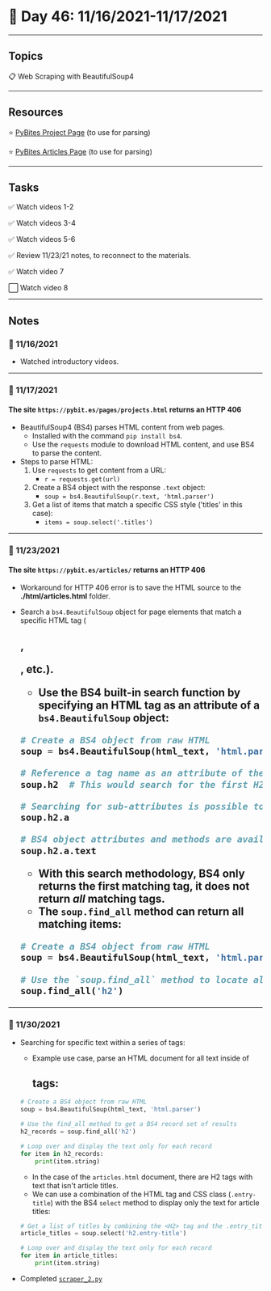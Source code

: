 # :calendar: Day 46: 11/16/2021-11/17/2021

---

## Topics

:clipboard: Web Scraping with BeautifulSoup4

---

## Resources

:star: [PyBites Project Page](https://pybit.es/pages/projects.html) (to use for parsing)

:star: [PyBites Articles Page](https://pybit.es/articles/) (to use for parsing)

---

## Tasks

:white_check_mark: Watch videos 1-2

:white_check_mark: Watch videos 3-4

:white_check_mark: Watch videos 5-6

:white_check_mark: Review 11/23/21 notes, to reconnect to the materials.

:white_check_mark: Watch video 7

:white_large_square: Watch video 8

---

## Notes

### :notebook: 11/16/2021

- Watched introductory videos.

---

### :notebook: 11/17/2021

#### The site `https://pybit.es/pages/projects.html` returns an HTTP 406

- BeautifulSoup4 (BS4) parses HTML content from web pages.
    - Installed with the command `pip install bs4`.
    - Use the `requests` module to download HTML content, and use BS4 to parse the content.
- Steps to parse HTML:
    1. Use `requests` to get content from a URL:
        - `r = requests.get(url)`
    2. Create a BS4 object with the response `.text` object:
        - `soup = bs4.BeautifulSoup(r.text, 'html.parser')`
    3. Get a list of items that match a specific CSS style ('titles' in this case):
        - `items = soup.select('.titles')`

---

### :notebook: 11/23/2021

#### The site `https://pybit.es/articles/` returns an HTTP 406

- Workaround for HTTP 406 error is to save the HTML source to the **./html/articles.html** folder.
- Search a `bs4.BeautifulSoup` object for page elements that match a specific HTML tag (<h2>, <p>, etc.).
    - Use the BS4 built-in search function by specifying an HTML tag as an attribute of a `bs4.BeautifulSoup` object:

    ```python
    # Create a BS4 object from raw HTML
    soup = bs4.BeautifulSoup(html_text, 'html.parser')

    # Reference a tag name as an attribute of the BS4 object to search for matches
    soup.h2  # This would search for the first H2 tag element

    # Searching for sub-attributes is possible too
    soup.h2.a

    # BS4 object attributes and methods are available for HTML tag attributes
    soup.h2.a.text
    ```

    - With this search methodology, BS4 only returns the first matching tag, it does not return _all_ matching tags.
    - The `soup.find_all` method can return all matching items:

     ```python
    # Create a BS4 object from raw HTML
    soup = bs4.BeautifulSoup(html_text, 'html.parser')

    # Use the `soup.find_all` method to locate all H2 elements
    soup.find_all('h2')
    ```

---

### :notebook: 11/30/2021

- Searching for specific text within a series of tags:
    - Example use case, parse an HTML document for all text inside of <h2> tags:

    ```python
    # Create a BS4 object from raw HTML
    soup = bs4.BeautifulSoup(html_text, 'html.parser')

    # Use the find_all method to get a BS4 record set of results
    h2_records = soup.find_all('h2')

    # Loop over and display the text only for each record
    for item in h2_records:
        print(item.string)
    ```

    - In the case of the `articles.html` document, there are H2 tags with text that isn't article titles.
    - We can use a combination of the HTML tag and CSS class (`.entry-title`) with the BS4 `select` method to display only the text for article titles:

    ```python
    # Get a list of titles by combining the <H2> tag and the .entry_title CSS class
    article_titles = soup.select('h2.entry-title')

    # Loop over and display the text only for each record
    for item in article_titles:
        print(item.string)
    ```

- Completed [`scraper_2.py`](scraper_2.py)
